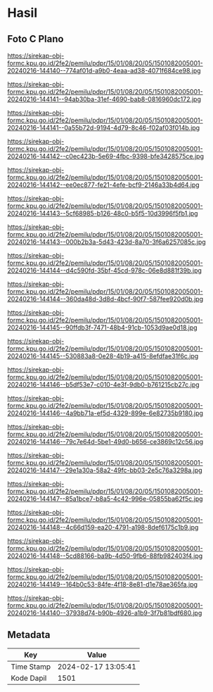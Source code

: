 # Hasil

## Foto C Plano

https://sirekap-obj-formc.kpu.go.id/2fe2/pemilu/pdpr/15/01/08/20/05/1501082005001-20240216-144140--774af01d-a9b0-4eaa-ad38-4071f684ce98.jpg

https://sirekap-obj-formc.kpu.go.id/2fe2/pemilu/pdpr/15/01/08/20/05/1501082005001-20240216-144141--94ab30ba-31ef-4690-bab8-0816960dc172.jpg

https://sirekap-obj-formc.kpu.go.id/2fe2/pemilu/pdpr/15/01/08/20/05/1501082005001-20240216-144141--0a55b72d-9194-4d79-8c46-f02af03f014b.jpg

https://sirekap-obj-formc.kpu.go.id/2fe2/pemilu/pdpr/15/01/08/20/05/1501082005001-20240216-144142--c0ec423b-5e69-4fbc-9398-bfe3428575ce.jpg

https://sirekap-obj-formc.kpu.go.id/2fe2/pemilu/pdpr/15/01/08/20/05/1501082005001-20240216-144142--ee0ec877-fe21-4efe-bcf9-2146a33b4d64.jpg

https://sirekap-obj-formc.kpu.go.id/2fe2/pemilu/pdpr/15/01/08/20/05/1501082005001-20240216-144143--5cf68985-b126-48c0-b5f5-10d3996f5fb1.jpg

https://sirekap-obj-formc.kpu.go.id/2fe2/pemilu/pdpr/15/01/08/20/05/1501082005001-20240216-144143--000b2b3a-5d43-423d-8a70-3f6a6257085c.jpg

https://sirekap-obj-formc.kpu.go.id/2fe2/pemilu/pdpr/15/01/08/20/05/1501082005001-20240216-144144--d4c590fd-35bf-45cd-978c-06e8d881f39b.jpg

https://sirekap-obj-formc.kpu.go.id/2fe2/pemilu/pdpr/15/01/08/20/05/1501082005001-20240216-144144--360da48d-3d8d-4bcf-90f7-587fee920d0b.jpg

https://sirekap-obj-formc.kpu.go.id/2fe2/pemilu/pdpr/15/01/08/20/05/1501082005001-20240216-144145--90ffdb3f-7471-48b4-91cb-1053d9ae0d18.jpg

https://sirekap-obj-formc.kpu.go.id/2fe2/pemilu/pdpr/15/01/08/20/05/1501082005001-20240216-144145--530883a8-0e28-4b19-a415-8efdfae31f6c.jpg

https://sirekap-obj-formc.kpu.go.id/2fe2/pemilu/pdpr/15/01/08/20/05/1501082005001-20240216-144146--b5df53e7-c010-4e3f-9db0-b761215cb27c.jpg

https://sirekap-obj-formc.kpu.go.id/2fe2/pemilu/pdpr/15/01/08/20/05/1501082005001-20240216-144146--4a9bb71a-ef5d-4329-899e-6e82735b9180.jpg

https://sirekap-obj-formc.kpu.go.id/2fe2/pemilu/pdpr/15/01/08/20/05/1501082005001-20240216-144146--79c7e64d-5be1-49d0-b656-ce3869c12c56.jpg

https://sirekap-obj-formc.kpu.go.id/2fe2/pemilu/pdpr/15/01/08/20/05/1501082005001-20240216-144147--29e1a30a-58a2-49fc-bb03-2e5c76a3298a.jpg

https://sirekap-obj-formc.kpu.go.id/2fe2/pemilu/pdpr/15/01/08/20/05/1501082005001-20240216-144147--85a1bce7-b8a5-4c42-996e-05855ba62f5c.jpg

https://sirekap-obj-formc.kpu.go.id/2fe2/pemilu/pdpr/15/01/08/20/05/1501082005001-20240216-144148--4c66d159-ea20-4791-a198-8def6175c1b9.jpg

https://sirekap-obj-formc.kpu.go.id/2fe2/pemilu/pdpr/15/01/08/20/05/1501082005001-20240216-144148--5cd88166-ba9b-4d50-9fb6-88fb982403f4.jpg

https://sirekap-obj-formc.kpu.go.id/2fe2/pemilu/pdpr/15/01/08/20/05/1501082005001-20240216-144149--164b0c53-84fe-4f18-8e81-d1e78ae365fa.jpg

https://sirekap-obj-formc.kpu.go.id/2fe2/pemilu/pdpr/15/01/08/20/05/1501082005001-20240216-144140--37938d74-b90b-4926-a1b9-3f7b81bdf680.jpg


## Metadata

| Key        | Value               |
| ---------- | ------------------- |
| Time Stamp | 2024-02-17 13:05:41 |
| Kode Dapil | 1501                |



